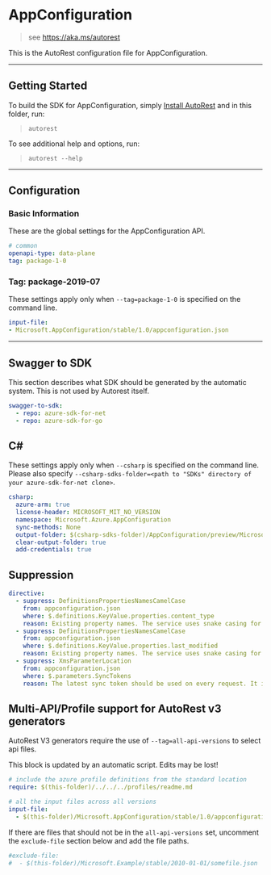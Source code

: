 # AppConfiguration

> see https://aka.ms/autorest

This is the AutoRest configuration file for AppConfiguration.

---

## Getting Started

To build the SDK for AppConfiguration, simply [Install AutoRest](https://aka.ms/autorest/install) and in this folder, run:

> `autorest`

To see additional help and options, run:

> `autorest --help`
---

## Configuration

### Basic Information

These are the global settings for the AppConfiguration API.

``` yaml
# common
openapi-type: data-plane
tag: package-1-0
```

### Tag: package-2019-07

These settings apply only when `--tag=package-1-0` is specified on the command line.

``` yaml $(tag) == 'package-1-0'
input-file:
- Microsoft.AppConfiguration/stable/1.0/appconfiguration.json
```

---

## Swagger to SDK

This section describes what SDK should be generated by the automatic system.
This is not used by Autorest itself.

``` yaml $(swagger-to-sdk)
swagger-to-sdk:
  - repo: azure-sdk-for-net
  - repo: azure-sdk-for-go
```

## C#

These settings apply only when `--csharp` is specified on the command line.
Please also specify `--csharp-sdks-folder=<path to "SDKs" directory of your azure-sdk-for-net clone>`.

``` yaml $(csharp)
csharp:
  azure-arm: true
  license-header: MICROSOFT_MIT_NO_VERSION
  namespace: Microsoft.Azure.AppConfiguration
  sync-methods: None
  output-folder: $(csharp-sdks-folder)/AppConfiguration/preview/Microsoft.Azure.AppConfiguration/src/Generated
  clear-output-folder: true
  add-credentials: true
```
## Suppression

``` yaml
directive:
  - suppress: DefinitionsPropertiesNamesCamelCase
    from: appconfiguration.json
    where: $.definitions.KeyValue.properties.content_type
    reason: Existing property names. The service uses snake casing for json properties.
  - suppress: DefinitionsPropertiesNamesCamelCase
    from: appconfiguration.json
    where: $.definitions.KeyValue.properties.last_modified
    reason: Existing property names. The service uses snake casing for json properties.
  - suppress: XmsParameterLocation
    from: appconfiguration.json
    where: $.parameters.SyncTokens
    reason: The latest sync token should be used on every request. It is more proper to be globally stored per client rather than passed in for individual requests.
```
## Multi-API/Profile support for AutoRest v3 generators 

AutoRest V3 generators require the use of `--tag=all-api-versions` to select api files.

This block is updated by an automatic script. Edits may be lost!

``` yaml $(tag) == 'all-api-versions' /* autogenerated */
# include the azure profile definitions from the standard location
require: $(this-folder)/../../../profiles/readme.md

# all the input files across all versions
input-file:
  - $(this-folder)/Microsoft.AppConfiguration/stable/1.0/appconfiguration.json

```

If there are files that should not be in the `all-api-versions` set, 
uncomment the  `exclude-file` section below and add the file paths.

``` yaml $(tag) == 'all-api-versions'
#exclude-file: 
#  - $(this-folder)/Microsoft.Example/stable/2010-01-01/somefile.json
```

